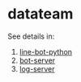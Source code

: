 # datateam

See details in:
1. [line-bot-python](https://github.com/chavinpat/datateam/tree/prod/line-bot-python)
2. [bot-server](https://github.com/chavinpat/datateam/tree/prod/line-bot-python/pipeline)
3. [log-server](https://github.com/chavinpat/datateam/tree/prod/line-bot-python/database)
